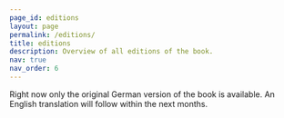```yaml
---
page_id: editions
layout: page
permalink: /editions/
title: editions
description: Overview of all editions of the book.
nav: true
nav_order: 6
---
```


Right now only the original German version of the book is available. An English translation will follow within the next months.

